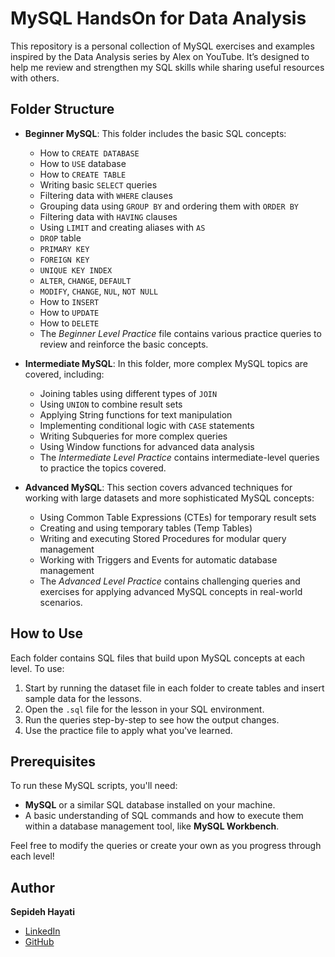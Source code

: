 # MySQL HandsOn for Data Analysis
This repository is a personal collection of MySQL exercises and examples inspired by the Data Analysis series by Alex on YouTube. It’s designed to help me review and strengthen my SQL skills while sharing useful resources with others.


## Folder Structure

- **Beginner MySQL**: This folder includes the basic SQL concepts: 
  - How to `CREATE DATABASE`
  - How to `USE` database
  - How to `CREATE TABLE`
  - Writing basic `SELECT` queries
  - Filtering data with `WHERE` clauses
  - Grouping data using `GROUP BY` and ordering them with `ORDER BY`
  - Filtering data with `HAVING` clauses
  - Using `LIMIT` and creating aliases with `AS`
  - `DROP` table
  - `PRIMARY KEY`
  - `FOREIGN KEY`
  - `UNIQUE KEY INDEX`
  - `ALTER`, `CHANGE`, `DEFAULT`
  - `MODIFY`, `CHANGE`, `NUL`, `NOT NULL`
  - How to `INSERT`
  - How to `UPDATE` 
  - How to `DELETE`
  - The _Beginner Level Practice_ file contains various practice queries to review and reinforce the basic concepts.

- **Intermediate MySQL**: In this folder, more complex MySQL topics are covered, including:
  - Joining tables using different types of `JOIN`
  - Using `UNION` to combine result sets
  - Applying String functions for text manipulation
  - Implementing conditional logic with `CASE` statements
  - Writing Subqueries for more complex queries
  - Using Window functions for advanced data analysis
  - The _Intermediate Level Practice_ contains intermediate-level queries to practice the topics covered.

- **Advanced MySQL**: This section covers advanced techniques for working with large datasets and more sophisticated MySQL concepts:
  - Using Common Table Expressions (CTEs) for temporary result sets
  - Creating and using temporary tables (Temp Tables)
  - Writing and executing Stored Procedures for modular query management 
  - Working with Triggers and Events for automatic database management
  - The _Advanced Level Practice_ contains challenging queries and exercises for applying advanced MySQL concepts in real-world scenarios.

## How to Use

Each folder contains SQL files that build upon MySQL concepts at each level. To use:
1. Start by running the dataset file in each folder to create tables and insert sample data for the lessons.
2. Open the `.sql` file for the lesson in your SQL environment.
3. Run the queries step-by-step to see how the output changes.
4. Use the practice file to apply what you've learned.

## Prerequisites

To run these MySQL scripts, you'll need:
- **MySQL** or a similar SQL database installed on your machine.
- A basic understanding of SQL commands and how to execute them within a database management tool, like **MySQL Workbench**.


Feel free to modify the queries or create your own as you progress through each level!


## Author

**Sepideh Hayati**
- [LinkedIn](https://www.linkedin.com/in/sepidehhayati/)
- [GitHub](https://github.com/SepidehHayati)

